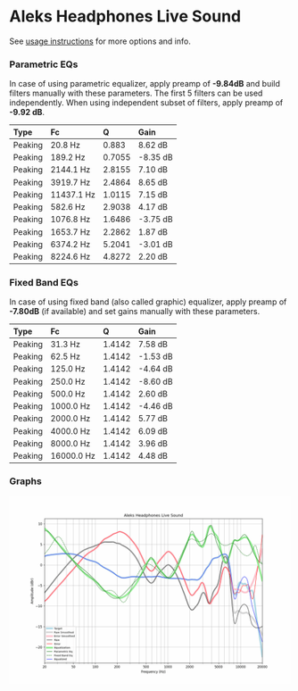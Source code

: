 # Aleks Headphones Live Sound
See [usage instructions](https://github.com/jaakkopasanen/AutoEq#usage) for more options and info.

### Parametric EQs
In case of using parametric equalizer, apply preamp of **-9.84dB** and build filters manually
with these parameters. The first 5 filters can be used independently.
When using independent subset of filters, apply preamp of **-9.92 dB**.

| Type    | Fc         |      Q | Gain     |
|:--------|:-----------|:-------|:---------|
| Peaking | 20.8 Hz    | 0.883  | 8.62 dB  |
| Peaking | 189.2 Hz   | 0.7055 | -8.35 dB |
| Peaking | 2144.1 Hz  | 2.8155 | 7.10 dB  |
| Peaking | 3919.7 Hz  | 2.4864 | 8.65 dB  |
| Peaking | 11437.1 Hz | 1.0115 | 7.15 dB  |
| Peaking | 582.6 Hz   | 2.9038 | 4.17 dB  |
| Peaking | 1076.8 Hz  | 1.6486 | -3.75 dB |
| Peaking | 1653.7 Hz  | 2.2862 | 1.87 dB  |
| Peaking | 6374.2 Hz  | 5.2041 | -3.01 dB |
| Peaking | 8224.6 Hz  | 4.8272 | 2.20 dB  |

### Fixed Band EQs
In case of using fixed band (also called graphic) equalizer, apply preamp of **-7.80dB**
(if available) and set gains manually with these parameters.

| Type    | Fc         |      Q | Gain     |
|:--------|:-----------|:-------|:---------|
| Peaking | 31.3 Hz    | 1.4142 | 7.58 dB  |
| Peaking | 62.5 Hz    | 1.4142 | -1.53 dB |
| Peaking | 125.0 Hz   | 1.4142 | -4.64 dB |
| Peaking | 250.0 Hz   | 1.4142 | -8.60 dB |
| Peaking | 500.0 Hz   | 1.4142 | 2.60 dB  |
| Peaking | 1000.0 Hz  | 1.4142 | -4.46 dB |
| Peaking | 2000.0 Hz  | 1.4142 | 5.77 dB  |
| Peaking | 4000.0 Hz  | 1.4142 | 6.09 dB  |
| Peaking | 8000.0 Hz  | 1.4142 | 3.96 dB  |
| Peaking | 16000.0 Hz | 1.4142 | 4.48 dB  |

### Graphs
![](./Aleks%20Headphones%20Live%20Sound.png)
